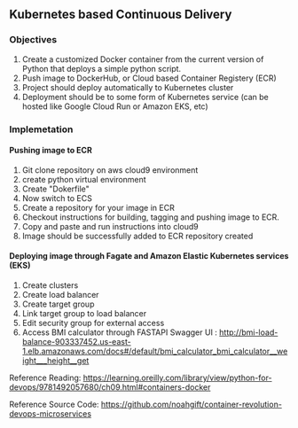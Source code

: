 ## Kubernetes based Continuous Delivery

### Objectives

1) Create a customized Docker container from the current version of Python that deploys a simple python script.
2) Push image to DockerHub, or Cloud based Container Registery (ECR)
3) Project should deploy automatically to Kubernetes cluster
4) Deployment should be to some form of Kubernetes service (can be hosted like Google Cloud Run or Amazon EKS, etc)

### Implemetation
#### Pushing image to ECR
1) Git clone repository on aws cloud9 environment
2) create python virtual environment
3) Create "Dokerfile" 
4) Now switch to ECS
5) Create a repository for your image in ECR
6) Checkout instructions for building, tagging and pushing image to ECR.
7) Copy and paste and run instructions into cloud9
8) Image should be successfully added to ECR repository created

#### Deploying image through Fagate and Amazon Elastic Kubernetes services (EKS)
1) Create clusters
2) Create load balancer
3) Create target group
4) Link target group to load balancer
5) Edit security group for external access
6) Access BMI calculator through FASTAPI Swagger UI : http://bmi-load-balance-903337452.us-east-1.elb.amazonaws.com/docs#/default/bmi_calculator_bmi_calculator__weight___height__get



Reference Reading: https://learning.oreilly.com/library/view/python-for-devops/9781492057680/ch09.html#containers-docker

Reference Source Code: https://github.com/noahgift/container-revolution-devops-microservices
